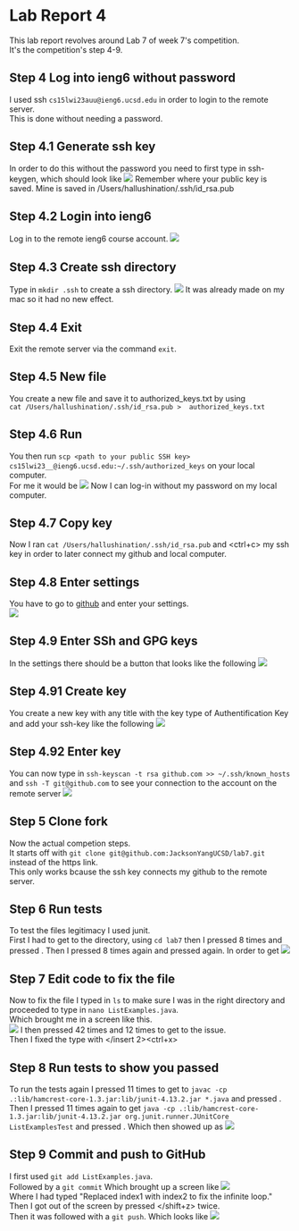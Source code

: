 # Lab Report 4
This lab report revolves around Lab 7 of week 7's competition.  
It's the competition's step 4-9.
## Step 4 Log into ieng6 without password
I used ssh `cs15lwi23auu@ieng6.ucsd.edu` in order to login to the remote server.  
This is done without needing a password.  
## Step 4.1 Generate ssh key
In order to do this without the password you need to first type in ssh-keygen, which should look like
![](https://i.imgur.com/EAL5r9Q.png)
Remember where your public key is saved. Mine is saved in /Users/hallushination/.ssh/id_rsa.pub
## Step 4.2 Login into ieng6
Log in to the remote ieng6 course account.
![](https://i.imgur.com/yukijno.png)
## Step 4.3 Create ssh directory
Type in `mkdir .ssh` to create a ssh directory.
![](https://i.imgur.com/znn8B8t.png)
It was already made on my mac so it had no new effect.
## Step 4.4 Exit
Exit the remote server via the command `exit`.
## Step 4.5 New file
You create a new file and save it to authorized_keys.txt by using  
`cat /Users/hallushination/.ssh/id_rsa.pub >  authorized_keys.txt`
## Step 4.6 Run
You then run `scp <path to your public SSH key> cs15lwi23__@ieng6.ucsd.edu:~/.ssh/authorized_keys` on your local computer.  
For me it would be
![](https://i.imgur.com/3oP2B60.png)
Now I can log-in without my password on my local computer.
## Step 4.7 Copy key
Now I ran `cat /Users/hallushination/.ssh/id_rsa.pub` and <ctrl+c> my ssh key in order to later connect my github and local computer. 
## Step 4.8 Enter settings
You have to go to [github](https://github.com) and enter your settings.  
![](https://i.imgur.com/nyMXco6.png)
## Step 4.9 Enter SSh and GPG keys
In the settings there should be a button that looks like the following
![](https://i.imgur.com/uptC8PF.png)
## Step 4.91 Create key
You create a new key with any title with the key type of Authentification Key and add your ssh-key like the following
![](https://i.imgur.com/T4ky6t5.png)
## Step 4.92 Enter key
You can now type in `ssh-keyscan -t rsa github.com >> ~/.ssh/known_hosts` and `ssh -T git@github.com` to see your connection to the account on the remote server
![](https://i.imgur.com/tsZKlLS.png)
## Step 5 Clone fork
Now the actual competion steps.  
It starts off with `git clone git@github.com:JacksonYangUCSD/lab7.git` instead of the https link.  
This only works bcause the ssh key connects my github to the remote server.
## Step 6 Run tests
To test the files legitimacy I used junit.  
First I had to get to the directory, using `cd lab7` then 
I pressed </up> 8 times and pressed </enter>.
Then I pressed </up> 8 times again and pressed </enter> again.
In order to get
![](https://i.imgur.com/KLJ5XzD.png)
## Step 7 Edit code to fix the file
  Now to fix the file I typed in `ls` to make sure I was in the right directory and proceeded to type in `nano ListExamples.java`.  
  Which brought me in a screen like this.  
  ![](https://i.imgur.com/BgUFaQK.png)
  I then pressed </down> 42 times and </right> 12 times to get to the issue.  
  Then I fixed the type with </delete></insert 2><ctrl+x><y><enter> 
## Step 8 Run tests to show you passed
  To run the tests again I pressed </up> 11 times to get to `javac -cp .:lib/hamcrest-core-1.3.jar:lib/junit-4.13.2.jar *.java` and pressed </enter>.  
  Then I pressed </up> 11 times again to get `java -cp .:lib/hamcrest-core-1.3.jar:lib/junit-4.13.2.jar org.junit.runner.JUnitCore ListExamplesTest` 
  and pressed </enter>. Which then showed up as
  ![](https://i.imgur.com/ZTCKgyy.png)
## Step 9 Commit and push to GitHub
  I first used `git add ListExamples.java`.  
  Followed by a `git commit`
  Which brought up a screen like ![](https://i.imgur.com/JsY5bmV.png)   
  Where I had typed "Replaced index1 with index2 to fix the infinite loop."  
  Then I got out of the screen by pressed </shift+z> twice.  
  Then it was followed with a `git push`.  Which looks like
  ![](https://i.imgur.com/5aOc7Be.png)
  
  
